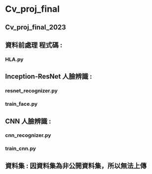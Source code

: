 # Cv_proj_final
## Cv_proj_final_2023
## 資料前處理 程式碼 : 
### HLA.py 

## Inception-ResNet 人臉辨識 :
### resnet_recognizer.py
### train_face.py

## CNN 人臉辨識 :
### cnn_recognizer.py
### train_cnn.py

## 資料集 : 因資料集為非公開資料集，所以無法上傳


